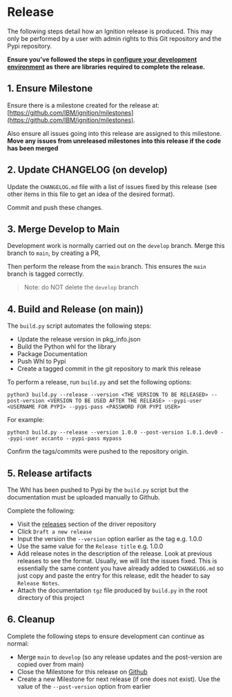 # Release

The following steps detail how an Ignition release is produced. This may only be performed by a user with admin rights to this Git repository and the Pypi repository.

**Ensure you've followed the steps in [configure your development environment](setup_developer_env.md) as there are libraries required to complete the release.**

## 1. Ensure Milestone

Ensure there is a milestone created for the release at: [https://github.com/IBM/ignition/milestones](https://github.com/IBM/ignition/milestones).

Also ensure all issues going into this release are assigned to this milestone. **Move any issues from unreleased milestones into this release if the code has been merged**

## 2. Update CHANGELOG (on develop)

Update the `CHANGELOG.md` file with a list of issues fixed by this release (see other items in this file to get an idea of the desired format).

Commit and push these changes.

## 3. Merge Develop to Main

Development work is normally carried out on the `develop` branch. Merge this branch to `main`, by creating a PR, 

Then perform the release from the `main` branch. This ensures the `main` branch is tagged correctly. 

> Note: do NOT delete the `develop` branch

## 4. Build and Release (on main))

The `build.py` script automates the following steps: 

- Update the release version in pkg_info.json
- Build the Python whl for the library
- Package Documentation
- Push Whl to Pypi
- Create a tagged commit in the git repository to mark this release


To perform a release, run `build.py` and set the following options:

```
python3 build.py --release --version <THE VERSION TO BE RELEASED> --post-version <VERSION TO BE USED AFTER THE RELEASE> --pypi-user <USERNAME FOR PYPI> --pypi-pass <PASSWORD FOR PYPI USER>
```

For example:
```
python3 build.py --release --version 1.0.0 --post-version 1.0.1.dev0 --pypi-user accanto --pypi-pass mypass
```

Confirm the tags/commits were pushed to the repository origin.

## 5. Release artifacts

The Whl has been pushed to Pypi by the `build.py` script but the documentation must be uploaded manually to Github.

Complete the following:

- Visit the [releases](https://github.com/IBM/ignition/releases) section of the driver repository
- Click `Draft a new release`
- Input the version the `--version` option earlier as the tag e.g. 1.0.0
- Use the same value for the `Release title` e.g. 1.0.0
- Add release notes in the description of the release. Look at previous releases to see the format. Usually, we will list the issues fixed. This is essentially the same content you have already added to `CHANGELOG.md` so just copy and paste the entry for this release, edit the header to say `Release Notes`.
- Attach the documentation `tgz` file produced by `build.py` in the root directory of this project

## 6. Cleanup

Complete the following steps to ensure development can continue as normal:

- Merge `main` to `develop` (so any release updates and the post-version are copied over from main)
- Close the Milestone for this release on [Github](https://github.com/IBM/ignition/milestones)
- Create a new Milestone for next release (if one does not exist). Use the value of the `--post-version` option from earlier
